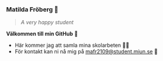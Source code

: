 ### Matilda Fröberg 👋 
> _A very happy student_

**Välkommen till min GitHub** 🦖


- Här kommer jag att samla mina skolarbeten 👩‍🎓
- För kontakt kan ni nå mig på mafr2109@student.miun.se 📧

